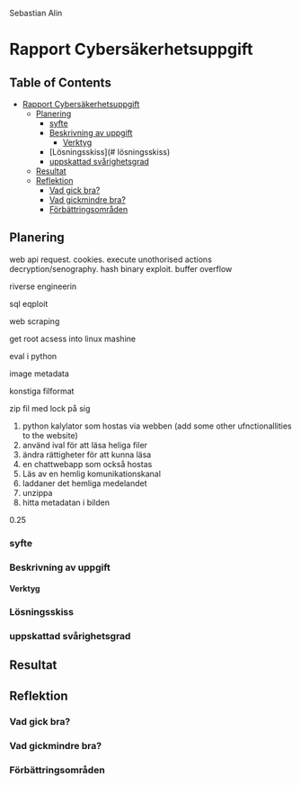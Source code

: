 
Sebastian Alin

# Rapport Cybersäkerhetsuppgift

## Table of Contents
- [Rapport Cybersäkerhetsuppgift](#rapport-cybersäkerhetsuppgift)
    - [Planering](#planering)
        - [syfte](#syfte)
        - [Beskrivning av uppgift](#beskrivning-av-uppgift)
            - [Verktyg](#verktyg)
        - [Lösningsskiss](# lösningsskiss)
        - [uppskattad svårighetsgrad](#uppskattad-svårighetsgrad)
    - [Resultat](#resultat)
    - [Reflektion](#reflektion)
        - [Vad gick bra?](#vad-gick-bra)
        - [Vad gickmindre bra?](#vad-gickmindre-bra)
        - [Förbättringsområden](#förbättringsområden)

## Planering

web api request. cookies. execute unothorised actions
decryption/senography. hash
binary exploit. buffer overflow

riverse engineerin

sql eqploit

web scraping


get root acsess into linux mashine


eval i python

image metadata

konstiga filformat


zip fil med lock på sig

1. python kalylator som hostas via webben (add some other ufnctionallities to the website)
2. använd ival för att läsa heliga filer
3. ändra rättigheter för att kunna läsa
4. en chattwebapp som också hostas
5. Läs av en hemlig komunikationskanal
6. laddaner det hemliga medelandet
7. unzippa
8. hitta metadatan i bilden

0.25



### syfte

### Beskrivning av uppgift
#### Verktyg

### Lösningsskiss

### uppskattad svårighetsgrad

## Resultat

## Reflektion

### Vad gick bra?
### Vad gickmindre bra?
### Förbättringsområden
